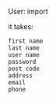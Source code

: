 User: import
  
it takes:

    first name
    last name
    user name
    password
    post code
    address
    email
    phone
    
